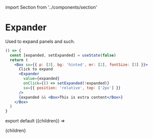 import Section from '../components/section'

# Expander

Used to expand panels and such.

```jsx live
() => {
  const [expanded, setExpanded] = useState(false)
  return (
    <Box sx={{ p: [3], bg: 'hinted', mr: [2], fontSize: [3] }}>
      Click to expand
      <Expander
        value={expanded}
        onClick={() => setExpanded(!expanded)}
        sx={{ position: 'relative', top: ['2px'] }}
      />
      {expanded && <Box>This is extra content</Box>}
    </Box>
  )
}
```

export default ({children}) => <Section name='expander'>{children}</Section>
